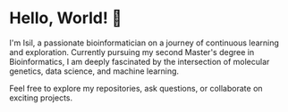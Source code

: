 # Hello, World! 👋

I'm Isil, a passionate bioinformatician on a journey of continuous learning and exploration. Currently pursuing my second Master's degree in Bioinformatics, I am deeply fascinated by the intersection of molecular genetics, data science, and machine learning.

Feel free to explore my repositories, ask questions, or collaborate on exciting projects. 
